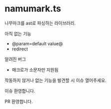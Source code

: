 # namumark.ts
나무마크를 ast로 파싱하는 라이브러리.

아직 없는 기능
 * @param=default value@
 * redirect

알려진 버그
 * 매크로가 소문자만 지원됨

작동하지 않거나 없는 기능을 발견할 시 이슈 열어주세요.

이슈 환영합니다.

PR 환영합니다.
